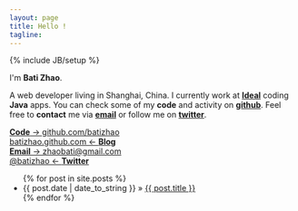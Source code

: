 ```yaml
---
layout: page
title: Hello !
tagline: 
---
```

{% include JB/setup %}

I'm **Bati Zhao**.

A web developer living in Shanghai, China. I currently work at **<a href="http://www.ideal.sh.cn/">Ideal</a>**
  coding **Java** apps. You can check some of my **code** and activity on **<a href="https://github.com/batizhao/">github</a>**. Feel free to **contact** me via **<a href="mailto:zhaobati@gmail.com">email</a>** or follow me on **<a href="https://twitter.com/batizhao">twitter</a>**.

<div id="homelinks">
  <div class="span-left code">
    <a href="https://github.com/batizhao/"><b>Code</b> → github.com/batizhao</a>
  </div>
  <div class="span-right last blog">
    <a href="http://batizhao.github.com">batizhao.github.com ← <b>Blog</b></a>
  </div>
  <div class="span-left email">
    <a href="mailto:zhaobati@gmail.com"><b>Email</b> → zhaobati@gmail.com</a>
  </div>
  <div class="span-right last twitter">
    <a href="https://twitter.com/batizhao">@batizhao ← <b>Twitter</b></a>
  </div>
</div>

<ul class="posts" style="clear:both">
  {% for post in site.posts %}
    <li><span>{{ post.date | date_to_string }}</span> &raquo; <a href="{{ BASE_PATH }}{{ post.url }}">{{ post.title }}</a></li>
  {% endfor %}
</ul>

